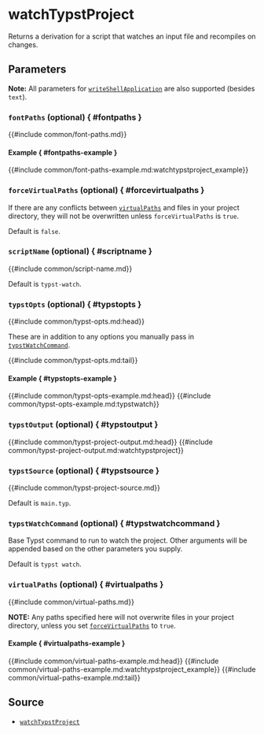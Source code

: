 # watchTypstProject

Returns a derivation for a script that watches an input file and recompiles on
changes.

## Parameters

**Note:** All parameters for
[`writeShellApplication`][nixpkgs-writeshellapplication] are also supported
(besides `text`).

### `fontPaths` (optional) { #fontpaths }

{{#include common/font-paths.md}}

#### Example { #fontpaths-example }

{{#include common/font-paths-example.md:watchtypstproject_example}}

### `forceVirtualPaths` (optional) { #forcevirtualpaths }

<!-- markdownlint-disable link-fragments -->

If there are any conflicts between [`virtualPaths`](#virtualpaths) and files in your
project directory, they will not be overwritten unless `forceVirtualPaths` is
`true`.

Default is `false`.

<!-- markdownlint-restore -->

### `scriptName` (optional) { #scriptname }

{{#include common/script-name.md}}

Default is `typst-watch`.

### `typstOpts` (optional) { #typstopts }

{{#include common/typst-opts.md:head}}

<!-- markdownlint-disable link-fragments -->

These are in addition to any options you manually pass in
[`typstWatchCommand`](#typstwatchcommand).

<!-- markdownlint-restore -->

{{#include common/typst-opts.md:tail}}

#### Example { #typstopts-example }

{{#include common/typst-opts-example.md:head}}
{{#include common/typst-opts-example.md:typstwatch}}

### `typstOutput` (optional) { #typstoutput }

{{#include common/typst-project-output.md:head}}
{{#include common/typst-project-output.md:watchtypstproject}}

### `typstSource` (optional) { #typstsource }

{{#include common/typst-project-source.md}}

Default is `main.typ`.

### `typstWatchCommand` (optional) { #typstwatchcommand }

Base Typst command to run to watch the project. Other arguments will be appended
based on the other parameters you supply.

Default is `typst watch`.

### `virtualPaths` (optional) { #virtualpaths }

{{#include common/virtual-paths.md}}

<!-- markdownlint-disable link-fragments -->

**NOTE:** Any paths specified here will not overwrite files in your project
directory, unless you set [`forceVirtualPaths`](#forcevirtualpaths) to `true`.

<!-- markdownlint-restore -->

#### Example { #virtualpaths-example }

{{#include common/virtual-paths-example.md:head}}
{{#include common/virtual-paths-example.md:watchtypstproject_example}}
{{#include common/virtual-paths-example.md:tail}}

## Source

- [`watchTypstProject`](https://github.com/loqusion/typix/blob/main/lib/watchTypstProject.nix)

[nixpkgs-writeshellapplication]: https://nixos.org/manual/nixpkgs/stable/#trivial-builder-writeShellApplication
